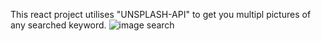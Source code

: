 This react project utilises "UNSPLASH-API" to get you multipl pictures of any searched keyword.
![image search](https://github.com/kylead10/image_searcher/assets/101107354/27681a61-af92-44df-a79c-6b2a0c495a7e)
